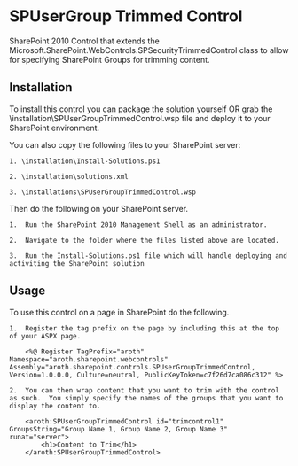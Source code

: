 SPUserGroup Trimmed Control
=========================

SharePoint 2010 Control that extends the Microsoft.SharePoint.WebControls.SPSecurityTrimmedControl class to allow for specifying SharePoint Groups for trimming content.

Installation
------------

To install this control you can package the solution yourself OR grab the \installation\SPUserGroupTrimmedControl.wsp file and deploy it to your SharePoint environment.

You can also copy the following files to your SharePoint server:
	
	1. \installation\Install-Solutions.ps1
	
	2. \installation\solutions.xml
	
	3. \installations\SPUserGroupTrimmedControl.wsp

Then do the following on your SharePoint server.
	
	1.  Run the SharePoint 2010 Management Shell as an administrator.
	
	2.  Navigate to the folder where the files listed above are located.
	
	3.  Run the Install-Solutions.ps1 file which will handle deploying and activiting the SharePoint solution

Usage
-----

To use this control on a page in SharePoint do the following.

	1.  Register the tag prefix on the page by including this at the top of your ASPX page.
		
		<%@ Register TagPrefix="aroth" Namespace="aroth.sharepoint.webcontrols" Assembly="aroth.sharepoint.controls.SPUserGroupTrimmedControl, Version=1.0.0.0, Culture=neutral, PublicKeyToken=c7f26d7ca086c312" %>

	2.  You can then wrap content that you want to trim with the control as such.  You simply specify the names of the groups that you want to display the content to.

		<aroth:SPUserGroupTrimmedControl id="trimcontrol1" GroupsString="Group Name 1, Group Name 2, Group Name 3" runat="server">
			<h1>Content to Trim</h1>
		</aroth:SPUserGroupTrimmedControl>

		

